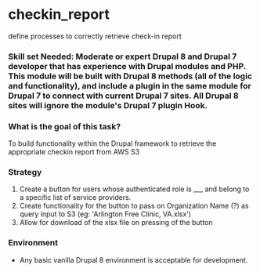 # checkin_report
define processes to correctly retrieve check-in report

### Skill set Needed: Moderate or expert Drupal 8 and Drupal 7 developer that has experience with Drupal modules and PHP. This module will be built with Drupal 8 methods (all of the logic and functionality), and include a plugin in the same module for Drupal 7 to connect with current Drupal 7 sites. All Drupal 8 sites will ignore the module's Drupal 7 plugin Hook.

### What is the goal of this task?
To build functionality within the Drupal framework to retrieve the appropriate checkin report from AWS S3

### Strategy
1. Create a button for users whose authenticated role is ___ and belong to a specific list of service providers.
2. Create functionality for the button to pass on Organization Name (?) as query input to S3 (eg: 'Arlington Free Clinic, VA.xlsx')
3. Allow for download of the xlsx file on pressing of the button

### Environment
* Any basic vanilla Drupal 8 environment is acceptable for development. 
